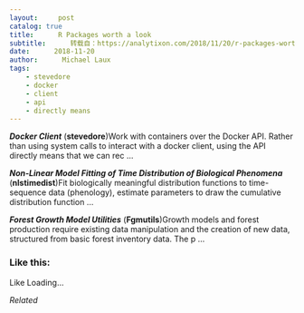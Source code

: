 ```yaml
---
layout:     post
catalog: true
title:      R Packages worth a look
subtitle:      转载自：https://analytixon.com/2018/11/20/r-packages-worth-a-look-1340/
date:      2018-11-20
author:      Michael Laux
tags:
    - stevedore
    - docker
    - client
    - api
    - directly means
---
```


***Docker Client*** (**stevedore**)Work with containers over the Docker API. Rather than using system calls to interact with a docker client, using the API directly means that we can rec …

***Non-Linear Model Fitting of Time Distribution of Biological Phenomena*** (**nlstimedist**)Fit biologically meaningful distribution functions to time-sequence data (phenology), estimate parameters to draw the cumulative distribution function …

***Forest Growth Model Utilities*** (**Fgmutils**)Growth models and forest production require existing data manipulation and the creation of new data, structured from basic forest inventory data. The p …





### Like this:

Like Loading...


*Related*

